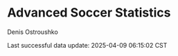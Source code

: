 # Advanced Soccer Statistics
Denis Ostroushko

<!-- gfm -->

Last successful data update: 2025-04-09 06:15:02 CST
